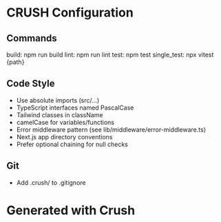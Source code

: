 # CRUSH Configuration

## Commands
build: npm run build
lint: npm run lint
test: npm test
single_test: npx vitest {path}

## Code Style
- Use absolute imports (src/...)
- TypeScript interfaces named PascalCase
- Tailwind classes in className
- camelCase for variables/functions
- Error middleware pattern (see lib/middleware/error-middleware.ts)
- Next.js app directory conventions
- Prefer optional chaining for null checks

## Git
- Add .crush/ to .gitignore

# Generated with Crush